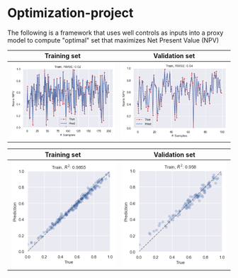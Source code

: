 # Optimization-project
The following is a framework that uses well controls as inputs into a proxy model to compute "optimal" set that maximizes Net Present Value (NPV)


| Training set      | Validation set     |
|------------|-------------|
| <img src="https://github.com/ncuxomun/Optimization-project/blob/master/train_npv.png" > | <img src="https://github.com/ncuxomun/Optimization-project/blob/master/val_npv.png"> |

| Training set      | Validation set     |
|------------|-------------|
| <img src="https://github.com/ncuxomun/Optimization-project/blob/master/train_x_x.png" > | <img src="https://github.com/ncuxomun/Optimization-project/blob/master/val_x_x.png"> |
